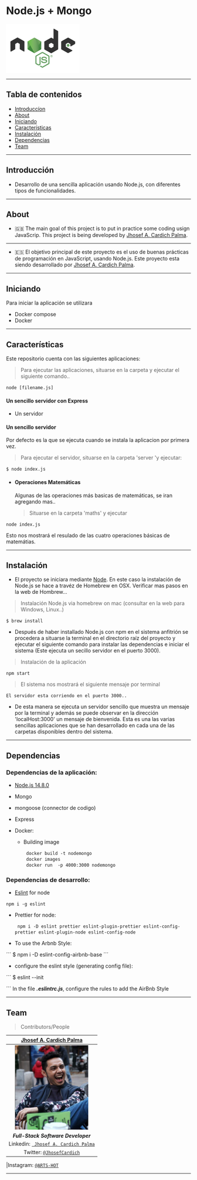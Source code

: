 # Node.js + Mongo

<img src="documentation/logo-node.png" width="200" height="133"/>

---

## Tabla de contenidos

- [Introduccíon](#Introducción)
- [About](#About)
- [Iniciando](#Iniciando)
- [Características](#Características)
- [Instalación](#instalación)
- [Dependencias](#Dependencias)
- [Team](#team)

---

## Introducción

- Desarrollo de una sencilla aplicación usando Node.js, con diferentes tipos de funcionalidades.

---

## About

- 🇬🇧 The main goal of this project is to put in practice some coding usign JavaScrip.
  This project is being developed by [Jhosef A. Cardich Palma](https://www.linkedin.com/in/jhosef-anderson-cardich-palma-74765788/).

---

- 🇪🇸 El objetivo principal de este proyecto es el uso de buenas prácticas de programación en JavaScript, usando Node.js. Este proyecto esta siendo desarrollado por [Jhosef A. Cardich Palma](https://www.linkedin.com/in/jhosef-anderson-cardich-palma-74765788/).

---

## Iniciando

Para iniciar la aplicación se utilizara

- Docker compose
- Docker

---

## Características

Este repositorio cuenta con las siguientes aplicaciones:

> Para ejecutar las aplicaciones, situarse en la carpeta y ejecutar el siguiente comando..

```
node [filename.js]
```

#### Un sencillo servidor con Express

- Un servidor

#### Un sencillo servidor

Por defecto es la que se ejecuta cuando se instala la aplicacion por primera vez.

> Para ejecutar el servidor, situarse en la carpeta 'server 'y ejecutar:

```
$ node index.js
```

<r></r1>

- #### Operaciones Matemáticas

  Algunas de las operaciones más basicas de matemáticas, se iran agregando mas..

  > Situarse en la carpeta 'maths' y ejecutar

```
node index.js
```

Esto nos mostrará el resulado de las cuatro operaciones básicas de matemátias.

---

## Instalación

- El proyecto se iniciara mediante [Node](https://nodejs.org/).
  En este caso la instalación de Node.js se hace a travéz de Homebrew en OSX.
  Verificar mas pasos en la web de Hombrew...

> Instalación Node.js via homebrew on mac (consultar en la web para Windows, Linux..)

```
$ brew install
```

- Después de haber installado Node.js con npm en el sistema anfitrión
  se procedera a situarse la terminal en el directorio raíz del proyecto y ejecutar el siguiente comando
  para instalar las dependencias e iniciar el sistema (Este ejecuta un secillo servidor en el puerto 3000).

> Instalación de la aplicación

```npm
npm start
```

> El sistema nos mostrará el siguiente mensaje por terminal

```
El servidor esta corriendo en el puerto 3000..
```

- De esta manera se ejecuta un servidor sencillo que muestra un mensaje por la terminal y además se puede observar en la dirección 'localHost:3000' un mensaje de bienvenida.
  Esta es una las varias sencillas aplicaciones que se han desarrollado en cada una de las carpetas disponibles dentro del sistema.

---

## Dependencias

### Dependencias de la aplicación:

- [Node.js 14.8.0](https://nodejs.org/dist/)
- Mongo
- mongoose (connector de codigo)
- Express
- Docker:

  - Building image

    ```npm
     docker build -t nodemongo
     docker images
     docker run  -p 4000:3000 nodemongo
    ```

### Dependencias de desarrollo:

- [Eslint](https://eslint.org/) for node

```npm
npm i -g eslint
```

- Prettier for node:

  ```npm
   npm i -D eslint prettier eslint-plugin-prettier eslint-config-prettier eslint-plugin-node eslint-config-node
  ```

- To use the Arbnb Style:

´´´
\$ npm i -D eslint-config-airbnb-base
´´´

- configure the eslint style (generating config file):

´´´
\$ eslint --init

´´´
In the file **_.eslintrc.js_**, configure the rules to add the AirBnb Style

---

## Team

> Contributors/People

|                     <a href="https://www.linkedin.com/in/jhosef-anderson-cardich-palma-74765788/" target="_blank">**Jhosef A. Cardich Palma**</a>                      |
| :--------------------------------------------------------------------------------------------------------------------------------------------------------------------: |
| <a href="https://www.linkedin.com/in/jhosef-anderson-cardich-palma-74765788/" target="_blank"><img src="documentation/profile_pic.png" width="200" height="230" /></a> |
|                                                                  **_Full-Stack Software Developer_**                                                                   |
|                 Linkedin: <a href="https://www.linkedin.com/in/jhosef-anderson-cardich-palma-74765788/" target="_blank">` Jhosef A. Cardich Palma`</a>                 |
|                                        Twitter: <a href="http://twitter.com/jhosefcardich" target="_blank">`@JhosefCardich`</a>                                        |

|Instagram: <a href="http://instagram.com/arts_hot" target="_blank">`@ARTS-HOT`</a>

---
